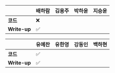 |              | 배하람             | 김용주 | 박하윤 | 지승윤 |
| ------------ | ------------------ | ------ | ------ | ------ |
| **코드**     | :x:                |        |        |        |
| **Write-up** | :white_check_mark: |        |        |        |

|              | 유예찬 | 유한영 | 강동인 | 백하현 |
| ------------ | ------ | ------ | ------ | ------ |
| **코드**     |:white_check_mark:|        |        |        |
| **Write-up** |:white_check_mark:|        |        |        |

